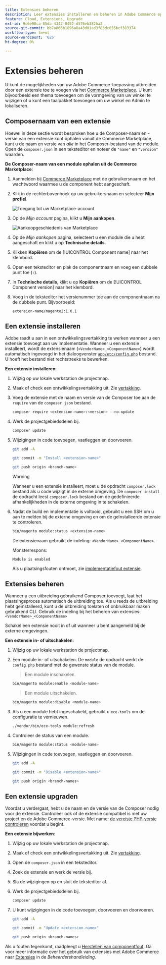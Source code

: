 ```yaml
---
title: Extensies beheren
description: Leer extensies installeren en beheren in Adobe Commerce op cloudinfrastructuur.
feature: Cloud, Extensions, Upgrade
exl-id: 9c6e98ca-85da-4342-8402-d576eb382ba2
source-git-commit: bb7a866b1896a8a43d01ad3f83dc655bcf383374
workflow-type: tm+mt
source-wordcount: '626'
ht-degree: 0%

---
```


# Extensies beheren

U kunt de mogelijkheden van uw Adobe Commerce-toepassing uitbreiden door een extensie toe te voegen via het [Commerce Marketplace](https://marketplace.magento.com). U kunt bijvoorbeeld een thema toevoegen om de vormgeving van uw winkel te wijzigen of u kunt een taalpakket toevoegen om uw winkel en Admin te lokaliseren.

## Composernaam van een extensie

Hoewel in deze sectie wordt besproken hoe u de Composer-naam en -versie van een extensie kunt ophalen vanuit de Commerce Marketplace, kunt u de naam en versie van _alle_ in het Composer-bestand van de module. Open de `composer.json` in een teksteditor en noteer de `"name"` en `"version"` waarden.

**De Composer-naam van een module ophalen uit de Commerce Marketplace**:

1. Aanmelden bij [Commerce Marketplace](https://marketplace.magento.com) met de gebruikersnaam en het wachtwoord waarmee u de component hebt aangeschaft.

1. Klik in de rechterbovenhoek op uw gebruikersnaam en selecteer **Mijn profiel**.

   ![Toegang tot uw Marketplace-account](../../assets/marketplace/my-profile.png)

1. Op de _Mijn account_ pagina, klikt u **Mijn aankopen**.

   ![Aankoopgeschiedenis van Marketplace](../../assets/marketplace/my-purchases.png)

1. Op de _Mijn aankopen_ pagina, selecteert u een module die u hebt aangeschaft en klikt u op **Technische details**.

1. Klikken **Kopiëren** om de [!UICONTROL Component name] naar het klembord.

1. Open een teksteditor en plak de componentnaam en voeg een dubbele punt toe (`:`).

1. In **Technische details**, klikt u op **Kopiëren** om de [!UICONTROL Component version] naar het klembord.

1. Voeg in de teksteditor het versienummer toe aan de componentnaam na de dubbele punt. Bijvoorbeeld:

   ```text
   extension-name/magento2:1.0.1
   ```

## Een extensie installeren

Adobe raadt u aan in een ontwikkelingsvertakking te werken wanneer u een extensie toevoegt aan uw implementatie. Wanneer u een extensie installeert, wordt de extensienaam (`<VendorName>_<ComponentName>`) wordt automatisch ingevoegd in het dialoogvenster [`app/etc/config.php`](https://experienceleague.adobe.com/docs/commerce-operations/configuration-guide/files/deployment-files.html) bestand. U hoeft het bestand niet rechtstreeks te bewerken.

**Een extensie installeren**:

1. Wijzig op uw lokale werkstation de projectmap.

1. Maak of check een ontwikkelingsvertakking uit. Zie [vertakking](../development/cli-branches.md).

1. Voeg de extensie met de naam en versie van de Composer toe aan de `require` van de `composer.json` bestand.

   ```bash
   composer require <extension-name>:<version> --no-update
   ```

1. Werk de projectgebiedsdelen bij.

   ```bash
   composer update
   ```

1. Wijzigingen in code toevoegen, vastleggen en doorvoeren.

   ```bash
   git add -A
   ```

   ```bash
   git commit -m "Install <extension-name>"
   ```

   ```bash
   git push origin <branch-name>
   ```

   >[!WARNING]
   >
   >Wanneer u een extensie installeert, moet u de opdracht `composer.lock` bestand als u code wijzigt in de externe omgeving. De `composer install` de opdracht leest `composer.lock` bestand om de gedefinieerde afhankelijkheden in de externe omgeving in te schakelen.

1. Nadat de build en implementatie is voltooid, gebruikt u een SSH om u aan te melden bij de externe omgeving en om de geïnstalleerde extensie te controleren.

   ```bash
   bin/magento module:status <extension-name>
   ```

   De extensienaam gebruikt de indeling: `<VendorName>_<ComponentName>`.

   Monsterrespons:

   ```terminal
   Module is enabled
   ```

   Als u plaatsingsfouten ontmoet, zie [implementatiefout extensie](../deploy/recover-failed-deployment.md).

## Extensies beheren

Wanneer u een uitbreiding gebruikend Composer toevoegt, laat het plaatsingsproces automatisch de uitbreiding toe. Als u reeds de uitbreiding hebt geïnstalleerd, kunt u de uitbreiding toelaten of onbruikbaar maken gebruikend CLI. Gebruik de indeling bij het beheren van extensies: `<VendorName>_<ComponentName>`

Schakel een extensie nooit in of uit wanneer u bent aangemeld bij de externe omgevingen.

**Een extensie in- of uitschakelen**:

1. Wijzig op uw lokale werkstation de projectmap.

1. Een module in- of uitschakelen. De `module` de opdracht werkt de `config.php` bestand met de gewenste status van de module.

   >Een module inschakelen.

   ```bash
   bin/magento module:enable <module-name>
   ```

   >Een module uitschakelen.

   ```bash
   bin/magento module:disable <module-name>
   ```

1. Als u een module hebt ingeschakeld, gebruikt u `ece-tools` om de configuratie te vernieuwen.

   ```bash
   ./vendor/bin/ece-tools module:refresh
   ```

1. Controleer de status van een module.

   ```bash
   bin/magento module:status <module-name>
   ```

1. Wijzigingen in code toevoegen, vastleggen en doorvoeren.

   ```bash
   git add -A
   ```

   ```bash
   git commit -m "Disable <extension-name>"
   ```

   ```bash
   git push origin <branch-names>
   ```

## Een extensie upgraden

Voordat u verdergaat, hebt u de naam en de versie van de Composer nodig voor de extensie. Controleer ook of de extensie compatibel is met uw project en de Adobe Commerce-versie. Met name: [de vereiste PHP-versie controleren](https://experienceleague.adobe.com/docs/commerce-operations/installation-guide/system-requirements.html) voordat u begint.

**Een extensie bijwerken**:

1. Wijzig op uw lokale werkstation de projectmap.

1. Maak of check een ontwikkelingsvertakking uit. Zie [vertakking](../development/cli-branches.md).

1. Open de `composer.json` in een teksteditor.

1. Zoek de extensie en werk de versie bij.

1. Sla de wijzigingen op en sluit de teksteditor af.

1. Werk de projectgebiedsdelen bij.

   ```bash
   composer update
   ```

1. U kunt wijzigingen in de code toevoegen, doorvoeren en doorvoeren.

   ```bash
   git add -A
   ```

   ```bash
   git commit -m "Update <extension-name>"
   ```

   ```bash
   git push origin <branch-names>
   ```

Als u fouten tegenkomt, raadpleegt u [Herstellen van componentfout](../deploy/recover-failed-deployment.md). Ga voor meer informatie over het gebruik van extensies met Adobe Commerce naar [Extensies](https://experienceleague.adobe.com/docs/commerce-admin/start/resources/extensions.html) in de _Beheerdershandleiding_.
